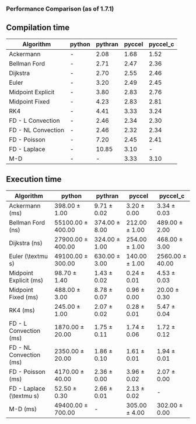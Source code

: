 ### Performance Comparison (as of 1.7.1)
## Compilation time
Algorithm                 | python                    | pythran                   | pyccel                    | pyccel_c                 
------------------------- | ------------------------- | ------------------------- | ------------------------- | -------------------------
Ackermann                 | -                         | 2.08                      | 1.68                      | 1.52                     
Bellman Ford              | -                         | 2.71                      | 2.47                      | 2.36                     
Dijkstra                  | -                         | 2.70                      | 2.55                      | 2.46                     
Euler                     | -                         | 3.20                      | 2.49                      | 2.45                     
Midpoint Explicit         | -                         | 3.80                      | 2.83                      | 2.76                     
Midpoint Fixed            | -                         | 4.23                      | 2.83                      | 2.81                     
RK4                       | -                         | 4.41                      | 3.33                      | 3.24                     
FD - L Convection         | -                         | 2.46                      | 2.34                      | 2.30                     
FD - NL Convection        | -                         | 2.46                      | 2.32                      | 2.34                     
FD - Poisson              | -                         | 7.20                      | 2.45                      | 2.41                     
FD - Laplace              | -                         | 10.85                     | 3.10                      | -                        
M-D                       | -                         | -                         | 3.33                      | 3.10                     

## Execution time
Algorithm                 | python                    | pythran                   | pyccel                    | pyccel_c                 
------------------------- | ------------------------- | ------------------------- | ------------------------- | -------------------------
Ackermann (ms)            | 398.00 $\pm$ 1.00         | 9.71 $\pm$ 0.02           | 3.20 $\pm$ 0.00           | 3.34 $\pm$ 0.03          
Bellman Ford (ns)         | 55100.00 $\pm$ 400.00     | 374.00 $\pm$ 8.00         | 212.00 $\pm$ 1.00         | 489.00 $\pm$ 2.00        
Dijkstra (ns)             | 27900.00 $\pm$ 400.00     | 324.00 $\pm$ 1.00         | 254.00 $\pm$ 1.00         | 468.00 $\pm$ 3.00        
Euler (\textmu s)         | 49100.00 $\pm$ 300.00     | 630.00 $\pm$ 3.00         | 140.00 $\pm$ 1.00         | 2560.00 $\pm$ 40.00      
Midpoint Explicit (ms)    | 98.70 $\pm$ 1.40          | 1.43 $\pm$ 0.02           | 0.24 $\pm$ 0.01           | 4.53 $\pm$ 0.03          
Midpoint Fixed (ms)       | 488.00 $\pm$ 3.00         | 8.78 $\pm$ 0.07           | 0.96 $\pm$ 0.00           | 20.00 $\pm$ 0.30         
RK4 (ms)                  | 245.00 $\pm$ 1.00         | 2.07 $\pm$ 0.02           | 0.28 $\pm$ 0.01           | 5.47 $\pm$ 0.04          
FD - L Convection (ms)    | 1870.00 $\pm$ 20.00       | 1.75 $\pm$ 0.11           | 1.74 $\pm$ 0.06           | 1.72 $\pm$ 0.12          
FD - NL Convection (ms)   | 2350.00 $\pm$ 20.00       | 1.86 $\pm$ 0.10           | 1.61 $\pm$ 0.01           | 1.94 $\pm$ 0.01          
FD - Poisson (ms)         | 4170.00 $\pm$ 40.00       | 2.36 $\pm$ 0.00           | 3.96 $\pm$ 0.02           | 2.07 $\pm$ 0.00          
FD - Laplace (\textmu s)  | 52.50 $\pm$ 0.30          | 2.66 $\pm$ 0.01           | 2.13 $\pm$ 0.02           | -                        
M-D (ms)                  | 49400.00 $\pm$ 700.00     | -                         | 305.00 $\pm$ 4.00         | 302.00 $\pm$ 0.00        
